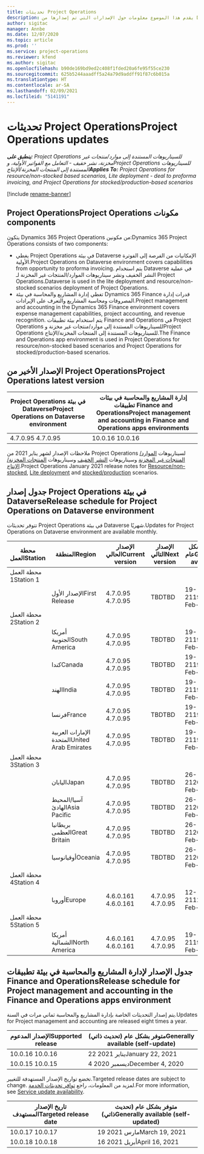 ```yaml
---
title: تحديثات Project Operations
description: يقدم هذا الموضوع معلومات حول الإصدارات التي تم إصدارها من Dynamics 365 Project Operations.
author: sigitac
manager: Annbe
ms.date: 12/07/2020
ms.topic: article
ms.prod: ''
ms.service: project-operations
ms.reviewer: kfend
ms.author: sigitac
ms.openlocfilehash: b90de169bd9ed2c408f1fded20a6fe95f55ce230
ms.sourcegitcommit: 625b5244aaadff5a24a79d9addff91f87c6b015a
ms.translationtype: HT
ms.contentlocale: ar-SA
ms.lasthandoff: 02/09/2021
ms.locfileid: "5141191"
---
```

# <a name="project-operations-updates"></a><span data-ttu-id="58616-103">تحديثات Project Operations</span><span class="sxs-lookup"><span data-stu-id="58616-103">Project Operations updates</span></span>

<span data-ttu-id="58616-104">_**ينطبق على:** Project Operations للسيناريوهات المستندة إلى موارد/منتجات غير مخزنة‬، نشر خفيف - التعامل مع الفواتير الأولية‬، وProject Operations للسيناريوهات المستندة إلى المنتجات المخزنة/الإنتاج_</span><span class="sxs-lookup"><span data-stu-id="58616-104">_**Applies To:** Project Operations for resource/non-stocked based scenarios, Lite deployment - deal to proforma invoicing, and Project Operations for stocked/production-based scenarios_</span></span>

[!include [rename-banner](~/includes/cc-data-platform-banner.md)]

## <a name="project-operations-components"></a><span data-ttu-id="58616-105">‏‫مكونات Project Operations</span><span class="sxs-lookup"><span data-stu-id="58616-105">Project Operations components</span></span>

<span data-ttu-id="58616-106">يتكون Dynamics 365 Project Operations من مكونين:</span><span class="sxs-lookup"><span data-stu-id="58616-106">Dynamics 365 Project Operations consists of two components:</span></span>

- <span data-ttu-id="58616-107">يغطي Project Operations في بيئة Dataverse الإمكانيات من الفرصة إلى الفوترة الأولية.</span><span class="sxs-lookup"><span data-stu-id="58616-107">Project Operations on Dataverse environment covers capabilities from opportunity to proforma invoicing.</span></span> <span data-ttu-id="58616-108">يتم استخدام Dataverse في عملية النشر الخفيف ونشر سيناريوهات الموارد/المنتجات غير المخزنة‬ لـ Project Operations.</span><span class="sxs-lookup"><span data-stu-id="58616-108">Dataverse is used in the lite deployment and resource/non-stocked scenarios deployment of Project Operations.</span></span>
- <span data-ttu-id="58616-109">تغطي إدارة المشاريع والمحاسبة في بيئة Dynamics 365 Finance قدرات إدارة المصروفات ومحاسبة المشاريع والتعرف على الإيرادات.</span><span class="sxs-lookup"><span data-stu-id="58616-109">Project management and accounting in the Dynamics 365 Finance environment covers expense management capabilities, project accounting, and revenue recognition.</span></span> <span data-ttu-id="58616-110">يتم استخدام بيئة تطبيقات Finance and Operations في Project Operations للسيناريوهات المستندة إلى موارد/منتجات غير مخزنة‬ وProject Operations للسيناريوهات المستندة إلى المنتجات المخزنة/الإنتاج.</span><span class="sxs-lookup"><span data-stu-id="58616-110">The Finance and Operations app environment is used in Project Operations for resource/non-stocked based scenarios and Project Operations for stocked/production-based scenarios.</span></span>

## <a name="project-operations-latest-version"></a><span data-ttu-id="58616-111">الإصدار الأخير من Project Operations</span><span class="sxs-lookup"><span data-stu-id="58616-111">Project Operations latest version</span></span>

| <span data-ttu-id="58616-112">Project Operations في بيئة Dataverse</span><span class="sxs-lookup"><span data-stu-id="58616-112">Project Operations on Dataverse environment</span></span> | <span data-ttu-id="58616-113">إدارة المشاريع والمحاسبة في بيئات تطبيقات Finance and Operations</span><span class="sxs-lookup"><span data-stu-id="58616-113">Project management and accounting in Finance and Operations apps environments</span></span> |
| --- | --- |
| <span data-ttu-id="58616-114">4.7.0.95 </span><span class="sxs-lookup"><span data-stu-id="58616-114">4.7.0.95</span></span> | <span data-ttu-id="58616-115">10.0.16 </span><span class="sxs-lookup"><span data-stu-id="58616-115">10.0.16</span></span> |

<span data-ttu-id="58616-116">ملاحظات الإصدار لشهر يناير 2021 من Project Operations لسيناريوهات [الموارد/المنتجات غير المخزنة‬](whats-new-feb-2021-resource-based.md) وسيناريوهات [النشر الخفيف](../pro/whats-new/whats-new-feb-2021-lite.md) وسيناريوهات [المنتجات المخزنة/الإنتاج](../prod-pma/whats-new/whats-new-jan-2021-stocked.md).</span><span class="sxs-lookup"><span data-stu-id="58616-116">Project Operations January 2021 release notes for [Resource/non-stocked](whats-new-feb-2021-resource-based.md), [Lite deployment](../pro/whats-new/whats-new-feb-2021-lite.md) and [stocked/production](../prod-pma/whats-new/whats-new-jan-2021-stocked.md) scenarios.</span></span>

## <a name="release-schedule-for-project-operations-on-dataverse-environment"></a><span data-ttu-id="58616-117">جدول إصدار Project Operations في بيئة Dataverse</span><span class="sxs-lookup"><span data-stu-id="58616-117">Release schedule for Project Operations on Dataverse environment</span></span>

<span data-ttu-id="58616-118">تتوفر تحديثات Project Operations في بيئة Dataverse شهريًا.</span><span class="sxs-lookup"><span data-stu-id="58616-118">Updates for Project Operations on Dataverse environment are available monthly.</span></span> 

| <span data-ttu-id="58616-119">محطة العمل</span><span class="sxs-lookup"><span data-stu-id="58616-119">Station</span></span>   | <span data-ttu-id="58616-120">المنطقة</span><span class="sxs-lookup"><span data-stu-id="58616-120">Region</span></span>        | <span data-ttu-id="58616-121">الإصدار الحالي</span><span class="sxs-lookup"><span data-stu-id="58616-121">Current version</span></span> | <span data-ttu-id="58616-122">الإصدار التالي</span><span class="sxs-lookup"><span data-stu-id="58616-122">Next version</span></span> | <span data-ttu-id="58616-123">متوفر بشكل عام</span><span class="sxs-lookup"><span data-stu-id="58616-123">Generally available</span></span> |
|-----------|---------------|-----------------|--------------|---------------------|
| <span data-ttu-id="58616-124">محطة العمل 1</span><span class="sxs-lookup"><span data-stu-id="58616-124">Station 1</span></span> |   &nbsp;      |    &nbsp;       | &nbsp;       |      &nbsp;         |
|   &nbsp;  | <span data-ttu-id="58616-125">الإصدار الأول</span><span class="sxs-lookup"><span data-stu-id="58616-125">First Release</span></span> |  <span data-ttu-id="58616-126">4.7.0.95 </span><span class="sxs-lookup"><span data-stu-id="58616-126">4.7.0.95</span></span>       | <span data-ttu-id="58616-127">TBD</span><span class="sxs-lookup"><span data-stu-id="58616-127">TBD</span></span>     | <span data-ttu-id="58616-128">19-فبراير-21</span><span class="sxs-lookup"><span data-stu-id="58616-128">19-Feb-21</span></span>           |
| <span data-ttu-id="58616-129">محطة العمل 2</span><span class="sxs-lookup"><span data-stu-id="58616-129">Station 2</span></span> |   &nbsp;      |    &nbsp;       | &nbsp;       |      &nbsp;         |
|   &nbsp;  | <span data-ttu-id="58616-130">أمريكا الجنوبية</span><span class="sxs-lookup"><span data-stu-id="58616-130">South America</span></span> |  <span data-ttu-id="58616-131">4.7.0.95 </span><span class="sxs-lookup"><span data-stu-id="58616-131">4.7.0.95</span></span>       | <span data-ttu-id="58616-132">TBD</span><span class="sxs-lookup"><span data-stu-id="58616-132">TBD</span></span>     | <span data-ttu-id="58616-133">19-فبراير-21</span><span class="sxs-lookup"><span data-stu-id="58616-133">19-Feb-21</span></span>           |
|    &nbsp; | <span data-ttu-id="58616-134">كندا</span><span class="sxs-lookup"><span data-stu-id="58616-134">Canada</span></span>        |  <span data-ttu-id="58616-135">4.7.0.95 </span><span class="sxs-lookup"><span data-stu-id="58616-135">4.7.0.95</span></span>       | <span data-ttu-id="58616-136">TBD</span><span class="sxs-lookup"><span data-stu-id="58616-136">TBD</span></span>     | <span data-ttu-id="58616-137">19-فبراير-21</span><span class="sxs-lookup"><span data-stu-id="58616-137">19-Feb-21</span></span>           |
|   &nbsp;  | <span data-ttu-id="58616-138">الهند</span><span class="sxs-lookup"><span data-stu-id="58616-138">India</span></span>         |  <span data-ttu-id="58616-139">4.7.0.95 </span><span class="sxs-lookup"><span data-stu-id="58616-139">4.7.0.95</span></span>       | <span data-ttu-id="58616-140">TBD</span><span class="sxs-lookup"><span data-stu-id="58616-140">TBD</span></span>     | <span data-ttu-id="58616-141">19-فبراير-21</span><span class="sxs-lookup"><span data-stu-id="58616-141">19-Feb-21</span></span>           |
|   &nbsp;  | <span data-ttu-id="58616-142">فرنسا</span><span class="sxs-lookup"><span data-stu-id="58616-142">France</span></span>         |  <span data-ttu-id="58616-143">4.7.0.95 </span><span class="sxs-lookup"><span data-stu-id="58616-143">4.7.0.95</span></span>       | <span data-ttu-id="58616-144">TBD</span><span class="sxs-lookup"><span data-stu-id="58616-144">TBD</span></span>     | <span data-ttu-id="58616-145">19-فبراير-21</span><span class="sxs-lookup"><span data-stu-id="58616-145">19-Feb-21</span></span>           |
|   &nbsp;  | <span data-ttu-id="58616-146">الإمارات العربية المتحدة</span><span class="sxs-lookup"><span data-stu-id="58616-146">United Arab Emirates</span></span>         |  <span data-ttu-id="58616-147">4.7.0.95 </span><span class="sxs-lookup"><span data-stu-id="58616-147">4.7.0.95</span></span>       | <span data-ttu-id="58616-148">TBD</span><span class="sxs-lookup"><span data-stu-id="58616-148">TBD</span></span>     | <span data-ttu-id="58616-149">19-فبراير-21</span><span class="sxs-lookup"><span data-stu-id="58616-149">19-Feb-21</span></span>           |
| <span data-ttu-id="58616-150">محطة العمل 3</span><span class="sxs-lookup"><span data-stu-id="58616-150">Station 3</span></span>  |      &nbsp;   |     &nbsp;      |     &nbsp;   |      &nbsp;         |
|   &nbsp;  | <span data-ttu-id="58616-151">اليابان</span><span class="sxs-lookup"><span data-stu-id="58616-151">Japan</span></span>         |  <span data-ttu-id="58616-152">4.7.0.95 </span><span class="sxs-lookup"><span data-stu-id="58616-152">4.7.0.95</span></span>       | <span data-ttu-id="58616-153">TBD</span><span class="sxs-lookup"><span data-stu-id="58616-153">TBD</span></span>     | <span data-ttu-id="58616-154">26-فبراير-21</span><span class="sxs-lookup"><span data-stu-id="58616-154">26-Feb-21</span></span>           |
|   &nbsp;  | <span data-ttu-id="58616-155">آسيا/المحيط الهادئ</span><span class="sxs-lookup"><span data-stu-id="58616-155">Asia Pacific</span></span>  |  <span data-ttu-id="58616-156">4.7.0.95 </span><span class="sxs-lookup"><span data-stu-id="58616-156">4.7.0.95</span></span>       | <span data-ttu-id="58616-157">TBD</span><span class="sxs-lookup"><span data-stu-id="58616-157">TBD</span></span>     | <span data-ttu-id="58616-158">26-فبراير-21</span><span class="sxs-lookup"><span data-stu-id="58616-158">26-Feb-21</span></span>           |
|   &nbsp;  | <span data-ttu-id="58616-159">بريطانيا العظمى</span><span class="sxs-lookup"><span data-stu-id="58616-159">Great Britain</span></span> |  <span data-ttu-id="58616-160">4.7.0.95 </span><span class="sxs-lookup"><span data-stu-id="58616-160">4.7.0.95</span></span>       | <span data-ttu-id="58616-161">TBD</span><span class="sxs-lookup"><span data-stu-id="58616-161">TBD</span></span>     | <span data-ttu-id="58616-162">26-فبراير-21</span><span class="sxs-lookup"><span data-stu-id="58616-162">26-Feb-21</span></span>           |
|   &nbsp;  | <span data-ttu-id="58616-163">‏‫أوقيانوسيا‬</span><span class="sxs-lookup"><span data-stu-id="58616-163">Oceania</span></span>       |  <span data-ttu-id="58616-164">4.7.0.95 </span><span class="sxs-lookup"><span data-stu-id="58616-164">4.7.0.95</span></span>       | <span data-ttu-id="58616-165">TBD</span><span class="sxs-lookup"><span data-stu-id="58616-165">TBD</span></span>     | <span data-ttu-id="58616-166">26-فبراير-21</span><span class="sxs-lookup"><span data-stu-id="58616-166">26-Feb-21</span></span>           |
| <span data-ttu-id="58616-167">محطة العمل 4</span><span class="sxs-lookup"><span data-stu-id="58616-167">Station 4</span></span> |     &nbsp;    |     &nbsp;      |     &nbsp;   |      &nbsp;         |
|   &nbsp;  | <span data-ttu-id="58616-168">أوروبا</span><span class="sxs-lookup"><span data-stu-id="58616-168">Europe</span></span>        |  <span data-ttu-id="58616-169">4.6.0.161 </span><span class="sxs-lookup"><span data-stu-id="58616-169">4.6.0.161</span></span>       | <span data-ttu-id="58616-170">4.7.0.95 </span><span class="sxs-lookup"><span data-stu-id="58616-170">4.7.0.95</span></span>     | <span data-ttu-id="58616-171">12-فبراير-21</span><span class="sxs-lookup"><span data-stu-id="58616-171">12-Feb-21</span></span>           |
| <span data-ttu-id="58616-172">محطة العمل 5</span><span class="sxs-lookup"><span data-stu-id="58616-172">Station 5</span></span> |     &nbsp;    |     &nbsp;      |     &nbsp;   |      &nbsp;         |
|   &nbsp;  | <span data-ttu-id="58616-173">أمريكا الشمالية</span><span class="sxs-lookup"><span data-stu-id="58616-173">North America</span></span> |  <span data-ttu-id="58616-174">4.6.0.161 </span><span class="sxs-lookup"><span data-stu-id="58616-174">4.6.0.161</span></span>       | <span data-ttu-id="58616-175">4.7.0.95 </span><span class="sxs-lookup"><span data-stu-id="58616-175">4.7.0.95</span></span>     | <span data-ttu-id="58616-176">19-فبراير-21</span><span class="sxs-lookup"><span data-stu-id="58616-176">19-Feb-21</span></span>           |

## <a name="release-schedule-for-project-management-and-accounting-in-the-finance-and-operations-apps-environment"></a><span data-ttu-id="58616-177">جدول الإصدار لإدارة المشاريع والمحاسبة في بيئة تطبيقات Finance and Operations</span><span class="sxs-lookup"><span data-stu-id="58616-177">Release schedule for Project management and accounting in the Finance and Operations apps environment</span></span>

<span data-ttu-id="58616-178">يتم إصدار التحديثات الخاصة بإدارة المشاريع والمحاسبة ثماني مرات في السنة.</span><span class="sxs-lookup"><span data-stu-id="58616-178">Updates for Project management and accounting are released eight times a year.</span></span>

| <span data-ttu-id="58616-179">الإصدار المدعوم</span><span class="sxs-lookup"><span data-stu-id="58616-179">Supported release</span></span> | <span data-ttu-id="58616-180">متوفر بشكل عام (تحديث ذاتي)</span><span class="sxs-lookup"><span data-stu-id="58616-180">Generally available (self-update)</span></span> |
| --- | --- |
| <span data-ttu-id="58616-181">10.0.16 </span><span class="sxs-lookup"><span data-stu-id="58616-181">10.0.16</span></span> | <span data-ttu-id="58616-182">22 يناير 2021</span><span class="sxs-lookup"><span data-stu-id="58616-182">January 22, 2021</span></span> |
| <span data-ttu-id="58616-183">10.0.15 </span><span class="sxs-lookup"><span data-stu-id="58616-183">10.0.15</span></span> | <span data-ttu-id="58616-184">4 ديسمبر 2020</span><span class="sxs-lookup"><span data-stu-id="58616-184">December 4, 2020</span></span> |


<span data-ttu-id="58616-185">تخضع تواريخ الإصدار المستهدفة للتغيير.</span><span class="sxs-lookup"><span data-stu-id="58616-185">Targeted release dates are subject to change.</span></span> <span data-ttu-id="58616-186">لمزيد من المعلومات، راجع [توافر تحديثات الخدمة](https://docs.microsoft.com/dynamics365/fin-ops-core/fin-ops/get-started/public-preview-releases?toc=/dynamics365/finance/toc.json).</span><span class="sxs-lookup"><span data-stu-id="58616-186">For more information, see [Service update availability](https://docs.microsoft.com/dynamics365/fin-ops-core/fin-ops/get-started/public-preview-releases?toc=/dynamics365/finance/toc.json).</span></span>

| <span data-ttu-id="58616-187">تاريخ الإصدار المستهدف</span><span class="sxs-lookup"><span data-stu-id="58616-187">Targeted release date</span></span> | <span data-ttu-id="58616-188">متوفر بشكل عام (تحديث ذاتي)</span><span class="sxs-lookup"><span data-stu-id="58616-188">Generally available (self- updated)</span></span> |
| --- | --- |
| <span data-ttu-id="58616-189">10.0.17 </span><span class="sxs-lookup"><span data-stu-id="58616-189">10.0.17</span></span> | <span data-ttu-id="58616-190">19 مارس 2021</span><span class="sxs-lookup"><span data-stu-id="58616-190">March 19, 2021</span></span> |
| <span data-ttu-id="58616-191">10.0.18 </span><span class="sxs-lookup"><span data-stu-id="58616-191">10.0.18</span></span> | <span data-ttu-id="58616-192">16 أبريل 2021</span><span class="sxs-lookup"><span data-stu-id="58616-192">April 16, 2021</span></span> |

